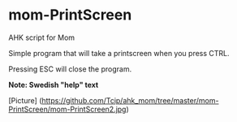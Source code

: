 # mom-PrintScreen
AHK script for Mom

Simple program that will take a printscreen when you press CTRL.

Pressing ESC will close the program.

**Note: Swedish "help"  text**

[Picture] (https://github.com/Tcip/ahk_mom/tree/master/mom-PrintScreen/mom-PrintScreen2.jpg)
